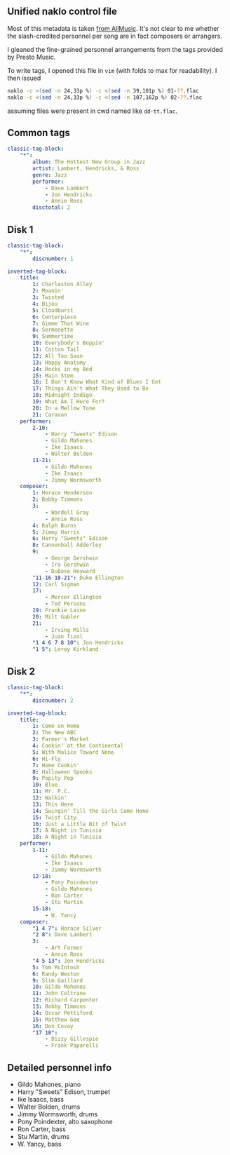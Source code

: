 ## Unified naklo control file

Most of this metadata is taken
[from AllMusic](https://www.allmusic.com/album/the-hottest-new-group-in-jazz-compilation-mw0000079757).
It's not clear to me whether the slash-credited personnel per song are
in fact composers or arrangers.

I gleaned the fine-grained personnel arrangements from the tags provided
by Presto Music.

To write tags, I opened this file in `vim` (with folds to max for
readability). I then issued

```sh
naklo -c <(sed -n 24,33p %) -c <(sed -n 39,101p %) 01-??.flac
naklo -c <(sed -n 24,33p %) -c <(sed -n 107,162p %) 02-??.flac
```

assuming files were present in cwd named like `dd-tt.flac`.

## Common tags

```yaml
classic-tag-block:
    "*":
        album: The Hottest New Group in Jazz
        artist: Lambert, Hendricks, & Ross
        genre: Jazz
        performer:
            - Dave Lambert
            - Jon Hendricks
            - Annie Ross
        disctotal: 2
```

## Disk 1

```yaml
classic-tag-block:
    "*":
        discnumber: 1

inverted-tag-block:
    title:
        1: Charleston Alley
        2: Moanin'
        3: Twisted
        4: Bijou
        5: Cloudburst
        6: Centerpiece
        7: Gimme That Wine
        8: Sermonette
        9: Summertime
        10: Everybody's Boppin'
        11: Cotton Tail
        12: All Too Soon
        13: Happy Anatomy
        14: Rocks in my Bed
        15: Main Stem
        16: I Don't Know What Kind of Blues I Got
        17: Things Ain't What They Used to Be
        18: Midnight Indigo
        19: What Am I Here For?
        20: In a Mellow Tone
        21: Caravan
    performer:
        2-10:
            - Harry "Sweets" Edison
            - Gildo Mahones
            - Ike Isaacs
            - Walter Bolden
        11-21:
            - Gildo Mahones
            - Ike Isaacs
            - Jimmy Wormsworth
    composer:
        1: Horace Henderson
        2: Bobby Timmons
        3:
            - Wardell Gray
            - Annie Ross
        4: Ralph Burns
        5: Jimmy Harris
        6: Harry "Sweets" Edison
        8: Cannonball Adderley
        9:
            - George Gershwin
            - Ira Gershwin
            - DuBose Heyward
        "11-16 18-21": Duke Ellington
        12: Carl Sigman
        17:
            - Mercer Ellington
            - Ted Persons
        19: Frankie Laine
        20: Milt Gabler
        21:
            - Irving Mills
            - Juan Tizol
        "1 4 6 7 8 10": Jon Hendricks
        "1 5": Leroy Kirkland
```

## Disk 2

```yaml
classic-tag-block:
    "*":
        discnumber: 2

inverted-tag-block:
    title:
        1: Come on Home
        2: The New ABC
        3: Farmer's Market
        4: Cookin' at the Continental
        5: With Malice Toward None
        6: Hi-Fly
        7: Home Cookin'
        8: Halloween Spooks
        9: Popity Pop
        10: Blue
        11: Mr. P.C.
        12: Walkin'
        13: This Here
        14: Swingin' Till the Girls Come Home
        15: Twist City
        16: Just a Little Bit of Twist
        17: A Night in Tunisia
        18: A Night in Tunisia
    performer:
        1-11:
            - Gildo Mahones
            - Ike Isaacs
            - Jimmy Wormsworth
        12-18:
            - Pony Poindexter
            - Gildo Mahones
            - Ron Carter
            - Stu Martin
        15-18:
            - W. Yancy
    composer:
        "1 4 7": Horace Silver
        "2 8": Dave Lambert
        3:
            - Art Farmer
            - Annie Ross
        "4 5 13": Jon Hendricks
        5: Tom McIntosh
        6: Randy Weston
        9: Slim Gaillard
        10: Gildo Mahones
        11: John Coltrane
        12: Richard Carpenter
        13: Bobby Timmons
        14: Oscar Pettiford
        15: Matthew Gee
        16: Don Covay
        "17 18":
            - Dizzy Gillespie
            - Frank Paparelli
```

## Detailed personnel info

*   Gildo Mahones,          piano
*   Harry "Sweets" Edison,  trumpet
*   Ike Isaacs,             bass
*   Walter Bolden,          drums
*   Jimmy Wormsworth,       drums
*   Pony Poindexter,        alto saxophone
*   Ron Carter,             bass
*   Stu Martin,             drums
*   W. Yancy,               bass
